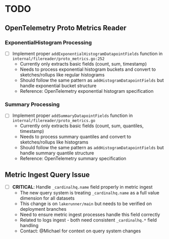# TODO

## OpenTelemetry Proto Metrics Reader

### ExponentialHistogram Processing
- [ ] Implement proper `addExponentialHistogramDatapointFields` function in `internal/filereader/proto_metrics.go:252`
  - Currently only extracts basic fields (count, sum, timestamp)
  - Needs to process exponential histogram buckets and convert to sketches/rollups like regular histograms
  - Should follow the same pattern as `addHistogramDatapointFields` but handle exponential bucket structure
  - Reference: OpenTelemetry exponential histogram specification

### Summary Processing
- [ ] Implement proper `addSummaryDatapointFields` function in `internal/filereader/proto_metrics.go`
  - Currently only extracts basic fields (count, sum, quantiles, timestamp)
  - Needs to process summary quantiles and convert to sketches/rollups like histograms
  - Should follow the same pattern as `addHistogramDatapointFields` but handle summary quantile structure
  - Reference: OpenTelemetry summary specification

## Metric Ingest Query Issue
- [ ] **CRITICAL**: Handle `_cardinalhq.name` field properly in metric ingest
  - The new query system is treating `_cardinalhq.name` as a full value dimension for all datasets
  - This change is on `lakerunner/main` but needs to be verified on deployment branches
  - Need to ensure metric ingest processes handle this field correctly
  - Related to logs ingest - both need consistent `_cardinalhq.*` field handling
  - Contact: @Michael for context on query system changes